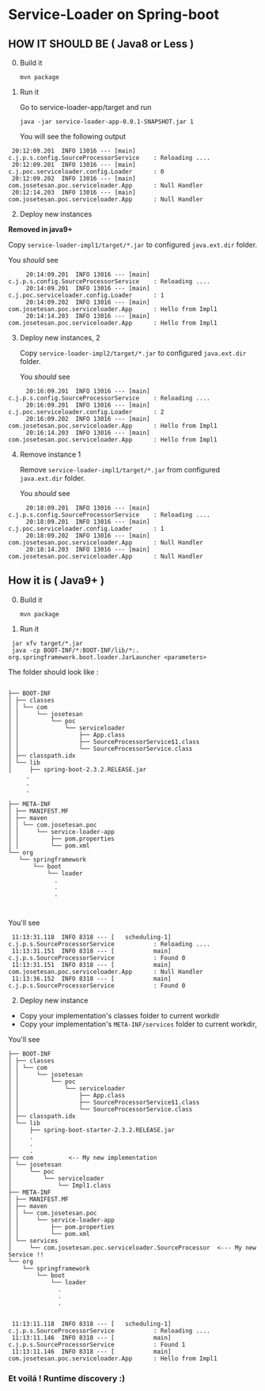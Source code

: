 # Service-Loader on Spring-boot

## HOW IT SHOULD BE ( Java8 or Less )
0. Build it

   ```mvn package```

1. Run it

    Go to service-loader-app/target and run
    
    ``java -jar service-loader-app-0.0.1-SNAPSHOT.jar 1``
    
    You will see the following output
    
```    
 20:12:09.201  INFO 13016 --- [main] c.j.p.s.config.SourceProcessorService    : Reloading ....
 20:12:09.201  INFO 13016 --- [main] c.j.poc.serviceloader.config.Loader      : 0
 20:12:09.202  INFO 13016 --- [main] com.josetesan.poc.serviceloader.App      : Null Handler
 20:12:14.203  INFO 13016 --- [main] com.josetesan.poc.serviceloader.App      : Null Handler
```

2. Deploy new instances

  **Removed in java9+**
   
   Copy `service-loader-impl1/target/*.jar` to configured `java.ext.dir` folder. 
   
   You *should* see
   
```   
     20:14:09.201  INFO 13016 --- [main] c.j.p.s.config.SourceProcessorService    : Reloading ....
     20:14:09.201  INFO 13016 --- [main] c.j.poc.serviceloader.config.Loader      : 1
     20:14:09.202  INFO 13016 --- [main] com.josetesan.poc.serviceloader.App      : Hello from Impl1
     20:14:14.203  INFO 13016 --- [main] com.josetesan.poc.serviceloader.App      : Hello from Impl1
```

3. Deploy new instances, 2

   Copy `service-loader-impl2/target/*.jar` to configured `java.ext.dir` folder.
   
   You *should* see
   
```   
     20:16:09.201  INFO 13016 --- [main] c.j.p.s.config.SourceProcessorService    : Reloading ....
     20:16:09.201  INFO 13016 --- [main] c.j.poc.serviceloader.config.Loader      : 2
     20:16:09.202  INFO 13016 --- [main] com.josetesan.poc.serviceloader.App      : Hello from Impl1
     20:16:14.203  INFO 13016 --- [main] com.josetesan.poc.serviceloader.App      : Hello from Impl1
```

4. Remove instance 1
 
   Remove `service-loader-impl1/target/*.jar` from configured `java.ext.dir` folder.
   
   You *should* see
   
```   
     20:18:09.201  INFO 13016 --- [main] c.j.p.s.config.SourceProcessorService    : Reloading ....
     20:18:09.201  INFO 13016 --- [main] c.j.poc.serviceloader.config.Loader      : 1
     20:18:09.202  INFO 13016 --- [main] com.josetesan.poc.serviceloader.App      : Null Handler
     20:18:14.203  INFO 13016 --- [main] com.josetesan.poc.serviceloader.App      : Null Handler
``` 

## How it is ( Java9+ ) 

0. Build it

   ```mvn package```

1. Run it

  ```
   jar xfv target/*.jar
   java -cp BOOT-INF/*:BOOT-INF/lib/*:. org.springframework.boot.loader.JarLauncher <parameters>
 ```
 The folder should look like :
 ```

├── BOOT-INF
│ ├── classes
│ │ └── com
│ │     └── josetesan
│ │         └── poc
│ │             └── serviceloader
│ │                 ├── App.class
│ │                 ├── SourceProcessorService$1.class
│ │                 └── SourceProcessorService.class
│ ├── classpath.idx
│ └── lib
│     ├── spring-boot-2.3.2.RELEASE.jar
      .
      .
      .

├── META-INF
│ ├── MANIFEST.MF
│ ├── maven
│ │ └── com.josetesan.poc
│ │     └── service-loader-app
│ │         ├── pom.properties
│ │         └── pom.xml
└── org
    └── springframework
        └── boot
            └── loader
              .
              .
              .

                
```


You'll see

```
 11:13:31.118  INFO 8318 --- [   scheduling-1] c.j.p.s.SourceProcessorService           : Reloading ....
 11:13:31.151  INFO 8318 --- [           main] c.j.p.s.SourceProcessorService           : Found 0
 11:13:31.151  INFO 8318 --- [           main] com.josetesan.poc.serviceloader.App      : Null Handler
 11:13:36.152  INFO 8318 --- [           main] c.j.p.s.SourceProcessorService           : Found 0

```
2. Deploy new instance

 - Copy your implementation's classes folder to current workdir
 - Copy your implementation's `META-INF/services` folder to current workdir,

 
You'll see

```
├── BOOT-INF
│ ├── classes
│ │ └── com
│ │     └── josetesan
│ │         └── poc
│ │             └── serviceloader
│ │                 ├── App.class
│ │                 ├── SourceProcessorService$1.class
│ │                 └── SourceProcessorService.class
│ ├── classpath.idx
│ └── lib
│     ├── spring-boot-starter-2.3.2.RELEASE.jar
│     .
│     .
│     .
├── com          <-- My new implementation
│ └── josetesan
│     └── poc
│         └── serviceloader
│             └── Impl1.class
├── META-INF
│ ├── MANIFEST.MF
│ ├── maven
│ │ └── com.josetesan.poc
│ │     └── service-loader-app
│ │         ├── pom.properties
│ │         └── pom.xml
│ └── services
│     └── com.josetesan.poc.serviceloader.SourceProcessor  <--- My new Service !!
└── org
    └── springframework
        └── boot
            └── loader
              .
              .
              .


```

```
 11:13:11.118  INFO 8318 --- [   scheduling-1] c.j.p.s.SourceProcessorService           : Reloading ....
 11:13:11.146  INFO 8318 --- [           main] c.j.p.s.SourceProcessorService           : Found 1
 11:13:11.146  INFO 8318 --- [           main] com.josetesan.poc.serviceloader.App      : Hello from Impl1
```  
   
   

### Et voilá ! Runtime discovery :) ###


    


    


